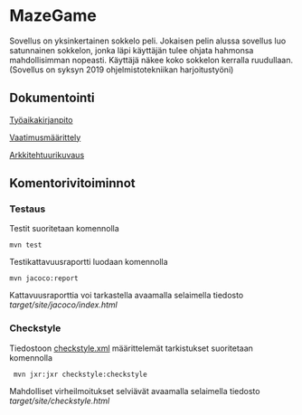 # MazeGame

Sovellus on yksinkertainen sokkelo peli. Jokaisen pelin alussa sovellus luo satunnainen sokkelon, jonka läpi käyttäjän tulee ohjata hahmonsa mahdollisimman nopeasti. Käyttäjä näkee koko sokkelon kerralla ruudullaan.
(Sovellus on syksyn 2019 ohjelmistotekniikan harjoitustyöni)

## Dokumentointi
[Työaikakirjanpito](./dokumentointi/tuntikirjanpito.md)

[Vaatimusmäärittely](./dokumentointi/vaatimusmaarittely.md)

[Arkkitehtuurikuvaus](./dokumentointi/arkkitehtuuri.md)

## Komentorivitoiminnot

### Testaus

Testit suoritetaan komennolla

```
mvn test
```

Testikattavuusraportti luodaan komennolla

```
mvn jacoco:report
```

Kattavuusraporttia voi tarkastella avaamalla selaimella tiedosto _target/site/jacoco/index.html_

### Checkstyle

Tiedostoon [checkstyle.xml](./MazeGame/checkstyle.xml) määrittelemät tarkistukset suoritetaan komennolla

```
 mvn jxr:jxr checkstyle:checkstyle
```

Mahdolliset virheilmoitukset selviävät avaamalla selaimella tiedosto _target/site/checkstyle.html_



